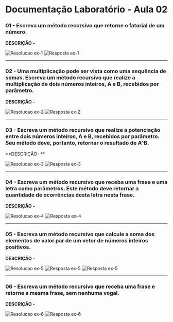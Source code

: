 # Documentação Laboratório - Aula 02

### **01** - Escreva um método recursivo que retorne o fatorial de um número.

**DESCRIÇÃO -**

![Resolucao ex-1](https://user-images.githubusercontent.com/97108963/186972076-7f8a0fd5-7bfe-4369-843f-2f8c1d6471ba.PNG)
![Resposta ex-1](https://user-images.githubusercontent.com/97108963/186972088-6c78191f-3cf0-4a00-8459-1acc333ff23c.PNG)

---

### **02** - Uma multiplicação pode ser vista como uma sequência de somas. Escreva um método recursivo que realize a multiplicação de dois números inteiros, A e B, recebidos por parâmetro.

**DESCRIÇÃO -**

![Resolucao ex-2](https://user-images.githubusercontent.com/97108963/186972078-0bb11a1e-35a5-486f-a28c-56136b9f3f64.PNG)
![Resposta ex-2](https://user-images.githubusercontent.com/97108963/186972089-b3b2a34b-b6aa-4bd9-a406-6ec049699662.PNG)

---

### **03** - Escreva um método recursivo que realize a potenciação entre dois números inteiros, A e B, recebidos por parâmetro. Seu método deve, portanto, retornar o resultado de A^B.

**DESCRIÇÃO- **

![Resolucao ex-3](https://user-images.githubusercontent.com/97108963/186972082-f683e0b8-46cd-4546-a1d8-99543620be09.PNG)
![Resposta ex-3](https://user-images.githubusercontent.com/97108963/186972092-286a2cda-5719-4897-b0d3-8f91daa61375.PNG)

---

### **04** - Escreva um método recursivo que receba uma frase e uma letra como parâmetros. Este método deve retornar a quantidade de ocorrências desta letra nesta frase.

**DESCRIÇÃO -**

![Resolucao ex-4](https://user-images.githubusercontent.com/97108963/186972083-05492acb-2944-4199-a7bd-6eea1bb91807.PNG)
![Resposta ex-4](https://user-images.githubusercontent.com/97108963/186972094-63ef55bc-bd04-43d4-9750-88845345a3fa.PNG)

---

### **05** - Escreva um método recursivo que calcule a soma dos elementos de valor par de um vetor de números inteiros positivos.

**DESCRIÇÃO -**

![Resolucao ex-5](https://user-images.githubusercontent.com/97108963/186972086-c88d84b7-ae07-4417-a9d3-40d8fc713de2.PNG)
![Resposta ex-5](https://user-images.githubusercontent.com/97108963/186972095-c673c1a8-8c03-4609-af66-3145e44c181c.PNG)
![Resposta ex-5](https://user-images.githubusercontent.com/97108963/186972096-eaf42290-6817-4f47-a7a6-ba5f1d8746fb.PNG)

---

### **06** - Escreva um método recursivo que receba uma frase e retorne a mesma frase, sem nenhuma vogal.

**DESCRIÇÃO -**

![Resolucao ex-6](https://user-images.githubusercontent.com/97108963/186972087-86db7c25-5942-4bd3-9045-1b37260fd6d1.PNG)
![Resposta ex-6](https://user-images.githubusercontent.com/97108963/186972070-c944497b-42c7-4cb6-9a00-c7ae1aeb0ea6.PNG)
